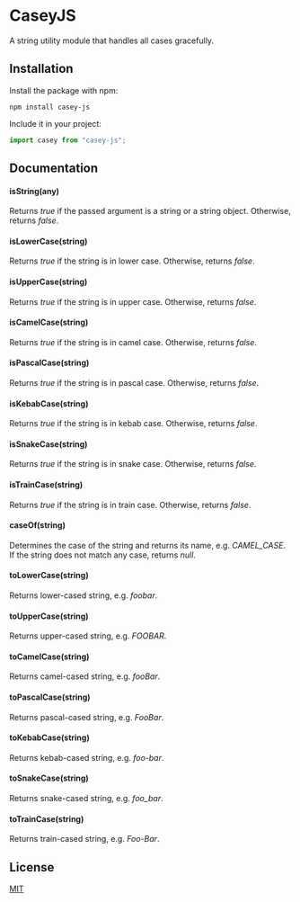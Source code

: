 # CaseyJS

A string utility module that handles all cases gracefully.

## Installation

Install the package with npm:

```shell
npm install casey-js
```

Include it in your project:

```javascript
import casey from "casey-js";
```

## Documentation

#### isString(any)

Returns _true_ if the passed argument is a string or a string object. Otherwise, returns _false_.

#### isLowerCase(string)

Returns _true_ if the string is in lower case. Otherwise, returns _false_.

#### isUpperCase(string)

Returns _true_ if the string is in upper case. Otherwise, returns _false_.

#### isCamelCase(string)

Returns _true_ if the string is in camel case. Otherwise, returns _false_.

#### isPascalCase(string)

Returns _true_ if the string is in pascal case. Otherwise, returns _false_.

#### isKebabCase(string)

Returns _true_ if the string is in kebab case. Otherwise, returns _false_.

#### isSnakeCase(string)

Returns _true_ if the string is in snake case. Otherwise, returns _false_.

#### isTrainCase(string)

Returns _true_ if the string is in train case. Otherwise, returns _false_.

#### caseOf(string)

Determines the case of the string and returns its name, e.g. _CAMEL_CASE_. If the string does not match any case, returns _null_.

#### toLowerCase(string)

Returns lower-cased string, e.g. _foobar_.

#### toUpperCase(string)

Returns upper-cased string, e.g. _FOOBAR_.

#### toCamelCase(string)

Returns camel-cased string, e.g. _fooBar_.

#### toPascalCase(string)

Returns pascal-cased string, e.g. _FooBar_.

#### toKebabCase(string)

Returns kebab-cased string, e.g. _foo-bar_.

#### toSnakeCase(string)

Returns snake-cased string, e.g. _foo_bar_.

#### toTrainCase(string)

Returns train-cased string, e.g. _Foo-Bar_.

## License

[MIT](http://ilee.mit-license.org)
